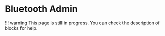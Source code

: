 # Bluetooth Admin

!!! warning
    This page is still in progress. You can check the description of blocks for help.
